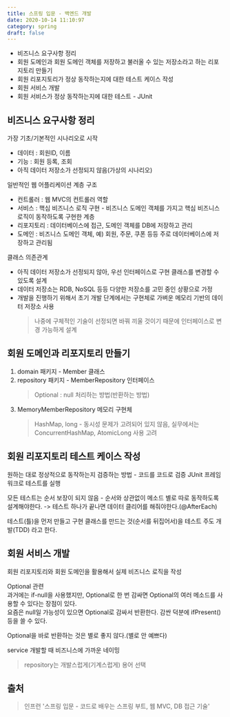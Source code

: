 ```yaml
---
title: 스프링 입문 - 백엔드 개발
date: 2020-10-14 11:10:97
category: spring
draft: false
---
```


- 비즈니스 요구사항 정리
- 회원 도메인과 회원 도메인 객체를 저장하고 불러올 수 있는 저장소라고 하는 리포지토리 만들기
- 회원 리포지토리가 정상 동작하는지에 대한 테스트 케이스 작성
- 회원 서비스 개발
- 회원 서비스가 정상 동작하는지에 대한 테스트 - JUnit


## 비즈니스 요구사항 정리

가장 기초/기본적인 시나리오로 시작

- 데이터 : 회원ID, 이름
- 기능 : 회원 등록, 조회
- 아직 데이터 저장소가 선정되지 않음(가상의 시나리오)

일반적인 웹 어플리케이션 계층 구조
- 컨트롤러 : 웹 MVC의 컨트롤러 역할
- 서비스 : 핵심 비즈니스 로직 구현 - 비즈니스 도메인 객체를 가지고 핵심 비즈니스 로직이 동작하도록 구현한 계층
- 리포지토리 : 데이터베이스에 접근, 도메인 객체를 DB에 저장하고 관리
- 도메인 : 비즈니스 도메인 객체, 예) 회원, 주문, 쿠폰 등등 주로 데이터베이스에 저장하고 관리됨

클래스 의존관계
- 아직 데이터 저장소가 선정되지 않아, 우선 인터페이스로 구현 클래스를 변경할 수 있도록 설계
- 데이터 저장소는 RDB, NoSQL 등등 다양한 저장소를 고민 중인 상황으로 가정
- 개발을 진행하기 위해서 초기 개발 단계에서는 구현체로 가벼운 메모리 기반의 데이터 저장소 사용
    > 나중에 구체적인 기술이 선정되면 바꿔 끼울 것이기 때문에 인터페이스로 변경 가능하게 설계


## 회원 도메인과 리포지토리 만들기

1. domain 패키지 - Member 클래스
2. repository 패키지 - MemberRepository 인터페이스
   > Optional : null 처리하는 방법(반환하는 방법)
3. MemoryMemberRepository 메모리 구현체
   > HashMap, long - 동시성 문제가 고려되어 있지 않음, 실무에서는 ConcurrentHashMap, AtomicLong 사용 고려


## 회원 리포지토리 테스트 케이스 작성

원하는 대로 정상적으로 동작하는지 검증하는 방법 - 코드를 코드로 검증
JUnit 프레임워크로 테스트를 실행

모든 테스트는 순서 보장이 되지 않음 - 순서와 상관없이 메소드 별로 따로 동작하도록 설계해야한다. -> 테스트 하나가 끝나면 데이터 클리어를 해줘야한다.(@AfterEach)

테스트(틀)을 먼저 만들고 구현 클래스를 만드는 것(순서를 뒤집어서)을 테스트 주도 개발(TDD) 라고 한다.


## 회원 서비스 개발

회원 리포지토리와 회원 도메인을 활용해서 실제 비즈니스 로직을 작성

Optional 관련  
과거에는 if-null을 사용했지만, Optional로 한 번 감싸면 Optional의 여러 메소드를 사용할 수 있다는 장점이 있다.   
요즘은 null일 가능성이 있으면 Optional로 감싸서 반환한다. 감싼 덕분에 ifPresent() 등을 쓸 수 있다.

Optional을 바로 반환하는 것은 별로 좋지 않다.(별로 안 예쁘다)

service 개발할 때 비즈니스에 가까운 네이밍
> repository는 개발스럽게(기계스럽게) 용어 선택


## 출처

> 인프런 '스프링 입문 - 코드로 배우는 스프링 부트, 웹 MVC, DB 접근 기술'
